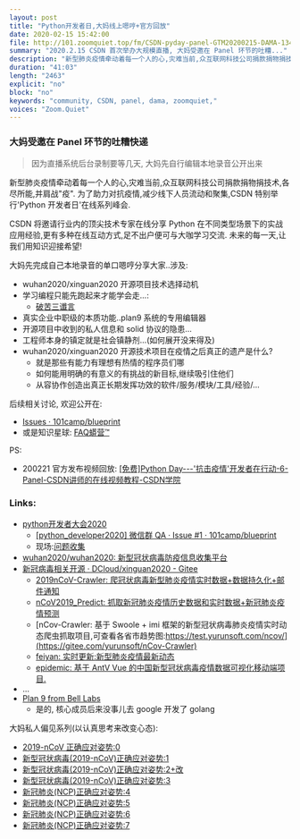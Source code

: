```yaml
---
layout: post
title: "Python开发者日,大妈线上嗯哼+官方回放"
date: 2020-02-15 15:42:00 
file: http://101.zoomquiet.top/fm/CSDN-pyday-panel-GTM20200215-DAMA-134749.mp3
summary: "2020.2.15 CSDN 首次举办大规模直播, 大妈受邀在 Panel 环节的吐糟..."
description: "新型肺炎疫情牵动着每一个人的心,灾难当前,众互联网科技公司捐款捐物捐技术,各尽所能,并肩战"疫". 为了助力对抗疫情,减少线下人员流动和聚集,CSDN 特别举行'Python 开发者日'在线系列峰会. 我们将邀请行业内的顶尖技术专家在线分享 Python 在不同类型场景下的实战应用经验,更有多种在线互动方式,足不出户便可与大咖学习交流. 未来的每一天,让我们用知识迎接希望!大妈先完成自己本地录音的单口嗯哼分享大家..."
duration: "41:03" 
length: "2463"
explicit: "no" 
block: "no" 
keywords: "community, CSDN, panel, dama, zoomquiet,"
voices: "Zoom.Quiet"
---
```


### 大妈受邀在 Panel 环节的吐糟快递
> 因为直播系统后台录制要等几天, 大妈先自行编辑本地录音公开出来

新型肺炎疫情牵动着每一个人的心,灾难当前,众互联网科技公司捐款捐物捐技术,各尽所能,并肩战"疫". 为了助力对抗疫情,减少线下人员流动和聚集,CSDN 特别举行'Python 开发者日'在线系列峰会. 

CSDN 将邀请行业内的顶尖技术专家在线分享 Python 在不同类型场景下的实战应用经验,更有多种在线互动方式,足不出户便可与大咖学习交流. 未来的每一天,让我们用知识迎接希望!


大妈先完成自己本地录音的单口嗯哼分享大家..涉及:

- wuhan2020/xinguan2020 开源项目技术选择动机
- 学习编程只能先跑起来才能学会走...:
    + [破苦三谶言](https://youtu.be/HGaD661z3ng) 
- 真实企业中职级的本质功能..plan9 系统的专用编辑器
- 开源项目中收到的私人信息和 solid 协议的隐患...
- 工程师本身的镇定就是社会镇静剂...(如何展开没来得及)
- wuhan2020/xinguan2020 开源技术项目在疫情之后真正的遗产是什么?
    + 就是那些有能力有理想有热情的程序员们哪
    + 如何能用明确的有意义的有挑战的新目标,继续吸引住他们
    + 从容协作创造出真正长期发挥功效的软件/服务/模块/工具/经验/...


后续相关讨论, 欢迎公开在:

- [Issues · 101camp/blueprint](https://github.com/101camp/blueprint/issues) 
- 或是知识星球: [FAQ蟒营™](https://t.zsxq.com/iaIEQ3N)


PS:

- 200221 官方发布视频回放: [[免费]Python Day---'抗击疫情'开发者在行动-6-Panel-CSDN讲师的在线视频教程-CSDN学院](https://edu.csdn.net/course/play/27767/376008)



### Links: 

- [python开发者大会2020](https://bss.csdn.net/m/topic/python_developer2020)  
    + [\[python\_developer2020\] 微信群 QA · Issue \#1 · 101camp/blueprint](https://github.com/101camp/blueprint/issues/1)
    + 现场:[问题收集](https://shimo.im/docs/9WwGgPcRQKjCGRhJ)
- [wuhan2020/wuhan2020: 新型冠状病毒防疫信息收集平台](https://github.com/wuhan2020/wuhan2020)
- [新冠病毒相关开源 · DCloud/xinguan2020 - Gitee](https://gitee.com/dcloud/xinguan2020/blob/master/README.md)
    + [2019nCoV-Crawler: 爬冠状病毒新型肺炎疫情实时数据+数据持久化+邮件通知](https://gitee.com/TicsmycL/nCoV_Crawler2019)
    + [nCoV2019_Predict: 抓取新冠肺炎疫情历史数据和实时数据+新冠肺炎疫情预测](https://gitee.com/fenge21/nCoV2019_Predict)
    + [nCov-Crawler: 基于 Swoole + imi 框架的新型冠状病毒肺炎疫情实时动态爬虫抓取项目,可查看各省市趋势图:https://test.yurunsoft.com/ncov/](https://gitee.com/yurunsoft/nCov-Crawler)
    + [feiyan: 实时更新:新型肺炎疫情最新动态](https://gitee.com/smallweigit/feiyan)
    + [epidemic: 基于 AntV Vue 的中国新型冠状病毒疫情数据可视化移动端项目. ](https://gitee.com/guangzan/epidemic)
- ...
- [Plan 9 from Bell Labs](https://9p.io/plan9/)
    + 是的, 核心成员后来没事儿去 google 开发了 golang



大妈私人偏见系列(以认真思考来改变心态):

- [2019-nCoV 正确应对姿势:0](https://mp.weixin.qq.com/s/xd3IfF92QnscD3SFsz9Ibg)
- [新型冠状病毒(2019-nCoV)正确应对姿势:1](https://mp.weixin.qq.com/s/EuE_MDaudS4bE0p0p5rE_g)
- [新型冠状病毒(2019-nCoV)正确应对姿势:2+改](https://mp.weixin.qq.com/s/PvtOAdTZipsafuCAwj2JVQ)
- [新型冠状病毒(2019-nCoV)正确应对姿势:3](https://mp.weixin.qq.com/s/KbucFWXryqVYaX6dh4npWw)
- [新冠肺炎(NCP)正确应对姿势:4](https://mp.weixin.qq.com/s/SRaO0dO4hVnWuTGAGMRHpA)
- [新冠肺炎(NCP)正确应对姿势:5](https://mp.weixin.qq.com/s/ZPHbdvrqwXjNBhr9b-elJA)
- [新冠肺炎(NCP)正确应对姿势:6](https://mp.weixin.qq.com/s/vwmNiLQRHFji1UYlhcuvMQ)
- [新冠肺炎(NCP)正确应对姿势:7](https://mp.weixin.qq.com/s/EgiOutO3Ru1lDACzQ2zlIQ)

 
